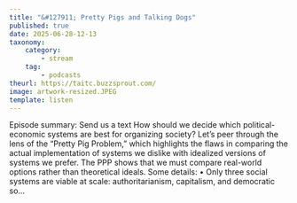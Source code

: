 ```yaml
---
title: "&#127911; Pretty Pigs and Talking Dogs"
published: true
date: 2025-06-28-12-13
taxonomy:
    category:
        - stream
    tag:
        - podcasts
theurl: https://taitc.buzzsprout.com/
image: artwork-resized.JPEG
template: listen
---
```


Episode summary: Send us a text How should we decide which political-economic systems are best for organizing society? Let&rsquo;s peer through the lens of the &ldquo;Pretty Pig Problem,&rdquo; which highlights the flaws in comparing the actual implementation of systems we dislike with idealized versions of systems we prefer. The PPP shows that we must compare real-world options rather than theoretical ideals. Some details: &bull; Only three social systems are viable at scale: authoritarianism, capitalism, and democratic so&hellip;
